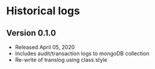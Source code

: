 # Historical logs

## Version 0.1.0
- Released April 05, 2020
- Includes audit/transaction logs to mongoDB collection
- Re-write of translog using class style

